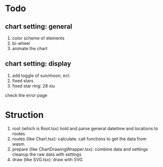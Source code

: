 # Todo

## chart setting: general

1. color scheme of elements
2. bi-wheel
3. animate the chart

## chart setting: display

1. add toggle of sun/moon, ect.
2. fixed stars
3. fixed star ring: 28 xiu

check the error page

# Struction

1. root (which is Root.tsx)
   hold and parse general datetime and locations to routes
2. routes (like Chart.tsx): calculate.
   call functions to get the data from wasm.
3. prepare (like ChartDrawingWrapper.tsx): combine data and settings
   cleanup the raw data with settings
4. draw (like SVG.tsx): draw with SVG
